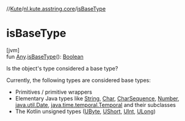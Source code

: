 //[Kute](../../index.md)/[nl.kute.asstring.core](index.md)/[isBaseType](is-base-type.md)

# isBaseType

[jvm]\
fun [Any](https://kotlinlang.org/api/latest/jvm/stdlib/kotlin/-any/index.html).[isBaseType](is-base-type.md)(): [Boolean](https://kotlinlang.org/api/latest/jvm/stdlib/kotlin/-boolean/index.html)

Is the object's type considered a base type?

Currently, the following types are considered base types:

- 
   Primitives / primitive wrappers
- 
   Elementary Java types like [String](https://kotlinlang.org/api/latest/jvm/stdlib/kotlin/-string/index.html), [Char](https://kotlinlang.org/api/latest/jvm/stdlib/kotlin/-char/index.html), [CharSequence](https://kotlinlang.org/api/latest/jvm/stdlib/kotlin/-char-sequence/index.html), [Number](https://kotlinlang.org/api/latest/jvm/stdlib/kotlin/-number/index.html), [java.util.Date](https://docs.oracle.com/javase/8/docs/api/java/util/Date.html), [java.time.temporal.Temporal](https://docs.oracle.com/javase/8/docs/api/java/time/temporal/Temporal.html) and their subclasses
- 
   The Kotlin unsigned types ([UByte](https://kotlinlang.org/api/latest/jvm/stdlib/kotlin/-u-byte/index.html), [UShort](https://kotlinlang.org/api/latest/jvm/stdlib/kotlin/-u-short/index.html), [UInt](https://kotlinlang.org/api/latest/jvm/stdlib/kotlin/-u-int/index.html), [ULong](https://kotlinlang.org/api/latest/jvm/stdlib/kotlin/-u-long/index.html))
